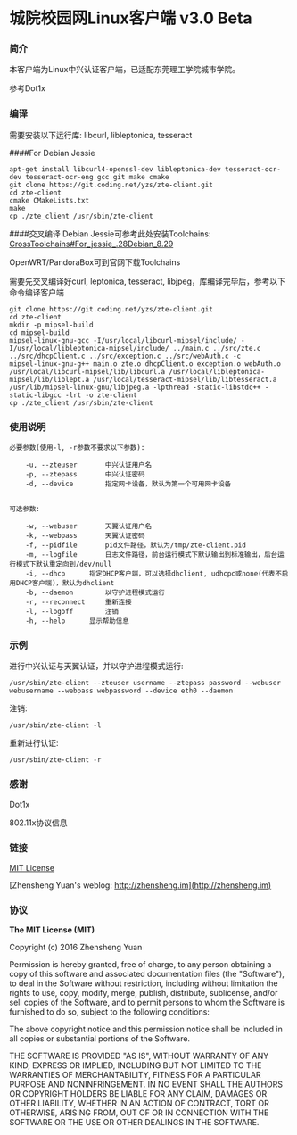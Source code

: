 # 城院校园网Linux客户端 v3.0 Beta

### 简介
本客户端为Linux中兴认证客户端，已适配东莞理工学院城市学院。

参考Dot1x

### 编译
需要安装以下运行库:
libcurl, libleptonica, tesseract


####For Debian Jessie
```
apt-get install libcurl4-openssl-dev libleptonica-dev tesseract-ocr-dev tesseract-ocr-eng gcc git make cmake
git clone https://git.coding.net/yzs/zte-client.git
cd zte-client
cmake CMakeLists.txt
make
cp ./zte_client /usr/sbin/zte-client
```

####交叉编译
Debian Jessie可参考此处安装Toolchains: [CrossToolchains#For_jessie_.28Debian_8.29](https://wiki.debian.org/CrossToolchains#For_jessie_.28Debian_8.29) 

OpenWRT/PandoraBox可到官网下载Toolchains

需要先交叉编译好curl, leptonica, tesseract, libjpeg，库编译完毕后，参考以下命令编译客户端
```
git clone https://git.coding.net/yzs/zte-client.git
cd zte-client
mkdir -p mipsel-build
cd mipsel-build
mipsel-linux-gnu-gcc -I/usr/local/libcurl-mipsel/include/ -I/usr/local/libleptonica-mipsel/include/ ../main.c ../src/zte.c ../src/dhcpClient.c ../src/exception.c ../src/webAuth.c -c
mipsel-linux-gnu-g++ main.o zte.o dhcpClient.o exception.o webAuth.o /usr/local/libcurl-mipsel/lib/libcurl.a /usr/local/libleptonica-mipsel/lib/liblept.a /usr/local/tesseract-mipsel/lib/libtesseract.a /usr/lib/mipsel-linux-gnu/libjpeg.a -lpthread -static-libstdc++ -static-libgcc -lrt -o zte-client
cp ./zte_client /usr/sbin/zte-client
```



### 使用说明
```
必要参数(使用-l, -r参数不要求以下参数):

	-u, --zteuser		中兴认证用户名
	-p, --ztepass		中兴认证密码
	-d, --device		指定网卡设备，默认为第一个可用网卡设备


可选参数:

	-w, --webuser		天翼认证用户名
	-k, --webpass		天翼认证密码
	-f, --pidfile		pid文件路径，默认为/tmp/zte-client.pid
	-m, --logfile       日志文件路径，前台运行模式下默认输出到标准输出，后台运行模式下默认重定向到/dev/null
	-i, --dhcp		指定DHCP客户端，可以选择dhclient, udhcpc或none(代表不启用DHCP客户端)，默认为dhclient
	-b, --daemon		以守护进程模式运行
	-r, --reconnect		重新连接
	-l, --logoff		注销
	-h, --help		显示帮助信息
```
### 示例
进行中兴认证与天翼认证，并以守护进程模式运行:
```
/usr/sbin/zte-client --zteuser username --ztepass password --webuser webusername --webpass webpassword --device eth0 --daemon
```

注销:
```
/usr/sbin/zte-client -l
```

重新进行认证:
```
/usr/sbin/zte-client -r
```

### 感谢
Dot1x

802.11x协议信息

### 链接
[MIT License](https://opensource.org/licenses/MIT)

[Zhensheng Yuan's weblog: http://zhensheng.im](http://zhensheng.im)

### 协议
**The MIT License (MIT)**

Copyright (c) 2016 Zhensheng Yuan

Permission is hereby granted, free of charge, to any person obtaining a copy of this software and associated documentation files (the "Software"), to deal in the Software without restriction, including without limitation the rights to use, copy, modify, merge, publish, distribute, sublicense, and/or sell copies of the Software, and to permit persons to whom the Software is furnished to do so, subject to the following conditions:

The above copyright notice and this permission notice shall be included in all copies or substantial portions of the Software.

THE SOFTWARE IS PROVIDED "AS IS", WITHOUT WARRANTY OF ANY KIND, EXPRESS OR IMPLIED, INCLUDING BUT NOT LIMITED TO THE WARRANTIES OF MERCHANTABILITY, FITNESS FOR A PARTICULAR PURPOSE AND NONINFRINGEMENT. IN NO EVENT SHALL THE AUTHORS OR COPYRIGHT HOLDERS BE LIABLE FOR ANY CLAIM, DAMAGES OR OTHER LIABILITY, WHETHER IN AN ACTION OF CONTRACT, TORT OR OTHERWISE, ARISING FROM, OUT OF OR IN CONNECTION WITH THE SOFTWARE OR THE USE OR OTHER DEALINGS IN THE SOFTWARE.